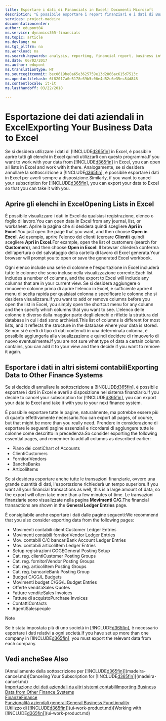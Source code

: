 ```yaml
---
title: Esportare i dati di Financials in Excel| Documenti Microsoft
description: "È possibile esportare i report finanziari e i dati di Business Intelligence da Finance and Operations, Business edition in Excel o aprire i dati di Financials in Excel."
services: project-madeira
documentationcenter: 
author: edupont04
ms.service: dynamics365-financials
ms.topic: article
ms.devlang: na
ms.tgt_pltfrm: na
ms.workload: na
ms.search.keywords: analysis, reporting, financial report, business intelligence, BI, Excel
ms.date: 06/02/2017
ms.author: edupont
ms.translationtype: HT
ms.sourcegitcommit: bec0619be0a65e3625759e13d2866ac615d7513c
ms.openlocfilehash: 6f82017a0e5178e39b5c06e4d52c6e35ec84d848
ms.contentlocale: it-it
ms.lasthandoff: 03/22/2018

---
```

# <a name="exporting-your-business-data-to-excel"></a><span data-ttu-id="cc3c7-103">Esportazione dei dati aziendali in Excel</span><span class="sxs-lookup"><span data-stu-id="cc3c7-103">Exporting Your Business Data to Excel</span></span>
<span data-ttu-id="cc3c7-104">Se si desidera utilizzare i dati di [!INCLUDE[d365fin](includes/d365fin_md.md)] in Excel, è possibile aprire tutti gli elenchi in Excel quindi utilizzarli con questo programma.</span><span class="sxs-lookup"><span data-stu-id="cc3c7-104">If you want to work with your data from [!INCLUDE[d365fin](includes/d365fin_md.md)] in Excel, you can open all lists in Excel and work with it there.</span></span> <span data-ttu-id="cc3c7-105">Analogamente, se si desidera annullare la sottoscrizione a [!INCLUDE[d365fin](includes/d365fin_md.md)], è possibile esportare i dati in Excel per averli sempre a disposizione.</span><span class="sxs-lookup"><span data-stu-id="cc3c7-105">Similarly, if you want to cancel your subscription for [!INCLUDE[d365fin](includes/d365fin_md.md)], you can export your data to Excel so that you can take it with you.</span></span>

## <a name="opening-lists-in-excel"></a><span data-ttu-id="cc3c7-106">Aprire gli elenchi in Excel</span><span class="sxs-lookup"><span data-stu-id="cc3c7-106">Opening Lists in Excel</span></span>
<span data-ttu-id="cc3c7-107">È possibile visualizzare i dati in Excel da qualsiasi registrazione, elenco o foglio di lavoro.</span><span class="sxs-lookup"><span data-stu-id="cc3c7-107">You can open data in Excel from any journal, list, or worksheet.</span></span> <span data-ttu-id="cc3c7-108">Aprire la pagina che si desidera quindi scegliere **Apri in Excel**.</span><span class="sxs-lookup"><span data-stu-id="cc3c7-108">You just open the page that you want, and then choose **Open in Excel**.</span></span> <span data-ttu-id="cc3c7-109">Ad esempio, aprire l'elenco dei clienti (cercare **Clienti**) quindi scegliere **Apri in Excel**.</span><span class="sxs-lookup"><span data-stu-id="cc3c7-109">For example, open the list of customers (search for **Customers**), and then choose **Open in Excel**.</span></span> <span data-ttu-id="cc3c7-110">Il browser chiederà conferma dell'apertura o del salvataggio della cartella di lavoro di Excel generata.</span><span class="sxs-lookup"><span data-stu-id="cc3c7-110">Your browser will prompt you to open or save the generated Excel workbook.</span></span>  

<span data-ttu-id="cc3c7-111">Ogni elenco include una serie di colonne e l'esportazione in Excel includerà tutte le colonne che sono incluse nella visualizzazione corrente.</span><span class="sxs-lookup"><span data-stu-id="cc3c7-111">Each list includes a number of columns, and the export to Excel will include any columns that are in your current view.</span></span> <span data-ttu-id="cc3c7-112">Se si desidera aggiungere o rimuovere colonne prima di aprire l'elenco in Excel, è sufficiente aprire il menu di scelta rapida per qualsiasi colonna e specificare le colonne che si desidera visualizzare.</span><span class="sxs-lookup"><span data-stu-id="cc3c7-112">If you want to add or remove columns before you open the list in Excel, you simply open the shortcut menu for any column and then specify which columns that you want to see.</span></span> <span data-ttu-id="cc3c7-113">L'elenco delle colonne è diverso dalla maggior parte degli elenchi e riflette la struttura del database in cui i dati sono archiviati.</span><span class="sxs-lookup"><span data-stu-id="cc3c7-113">This list of columns is different for most lists, and it reflects the structure in the database where your data is stored.</span></span> <span data-ttu-id="cc3c7-114">Se non si è certi di tipo di dati contenuti in una determinata colonna, è possibile aggiungerla alla visualizzazione e quindi decidere di rimuoverlo di nuovo eventualmente.</span><span class="sxs-lookup"><span data-stu-id="cc3c7-114">If you are not sure what type of data a certain column contains, you can add it to your view and then decide if you want to remove it again.</span></span>  

## <a name="exporting-data-to-other-finance-systems"></a><span data-ttu-id="cc3c7-115">Esportare i dati in altri sistemi contabili</span><span class="sxs-lookup"><span data-stu-id="cc3c7-115">Exporting Data to Other Finance Systems</span></span>
<span data-ttu-id="cc3c7-116">Se si decide di annullare la sottoscrizione a [!INCLUDE[d365fin](includes/d365fin_md.md)], è possibile esportare i dati in Excel e averli a disposizione nel sistema finanziario.</span><span class="sxs-lookup"><span data-stu-id="cc3c7-116">If you decide to cancel your subscription for [!INCLUDE[d365fin](includes/d365fin_md.md)], you can export your data to Excel and take it with you to your next finance system.</span></span>  

<span data-ttu-id="cc3c7-117">È possibile esportare tutte le pagine, naturalmente, ma potrebbe essere più di quanto effettivamente necessario.</span><span class="sxs-lookup"><span data-stu-id="cc3c7-117">You can export all pages, of course, but that might be more than you really need.</span></span> <span data-ttu-id="cc3c7-118">Prendere in considerazione di esportare le seguenti pagine essenziali e ricordarsi di aggiungere tutte le colonne come descritto in precedenza:</span><span class="sxs-lookup"><span data-stu-id="cc3c7-118">So consider exporting the following essential pages, and remember to add all columns as described earlier:</span></span>  

* <span data-ttu-id="cc3c7-119">Piano dei conti</span><span class="sxs-lookup"><span data-stu-id="cc3c7-119">Chart of Accounts</span></span>  
* <span data-ttu-id="cc3c7-120">Clienti</span><span class="sxs-lookup"><span data-stu-id="cc3c7-120">Customers</span></span>  
* <span data-ttu-id="cc3c7-121">Fornitori</span><span class="sxs-lookup"><span data-stu-id="cc3c7-121">Vendors</span></span>  
* <span data-ttu-id="cc3c7-122">Banche</span><span class="sxs-lookup"><span data-stu-id="cc3c7-122">Banks</span></span>  
* <span data-ttu-id="cc3c7-123">Articoli</span><span class="sxs-lookup"><span data-stu-id="cc3c7-123">Items</span></span>  

<span data-ttu-id="cc3c7-124">Se si desidera esportare anche tutte le transazioni finanziarie, ovvero una grande quantità di dati, l'esportazione richiederà un tempo superiore.</span><span class="sxs-lookup"><span data-stu-id="cc3c7-124">If you want all your financial transactions as well, this is a large amount of data, so the export will often take more than a few minutes of time.</span></span> <span data-ttu-id="cc3c7-125">Le transazioni finanziarie sono visualizzate nella pagina **Movimenti C/G**.</span><span class="sxs-lookup"><span data-stu-id="cc3c7-125">The financial transactions are shown in the **General Ledger Entries** page.</span></span>  

<span data-ttu-id="cc3c7-126">È consigliabile anche esportare i dati dalle pagine seguenti:</span><span class="sxs-lookup"><span data-stu-id="cc3c7-126">We recommend that you also consider exporting data from the following pages:</span></span>  

* <span data-ttu-id="cc3c7-127">Movimenti contabili clienti</span><span class="sxs-lookup"><span data-stu-id="cc3c7-127">Customer Ledger Entries</span></span>  
* <span data-ttu-id="cc3c7-128">Movimenti contabili fornitori</span><span class="sxs-lookup"><span data-stu-id="cc3c7-128">Vendor Ledger Entries</span></span>  
* <span data-ttu-id="cc3c7-129">Mov. contabili C/C bancari</span><span class="sxs-lookup"><span data-stu-id="cc3c7-129">Bank Account Ledger Entries</span></span>  
* <span data-ttu-id="cc3c7-130">Mov. contabili articoli</span><span class="sxs-lookup"><span data-stu-id="cc3c7-130">Item Ledger Entries</span></span>  
* <span data-ttu-id="cc3c7-131">Setup registrazioni COGE</span><span class="sxs-lookup"><span data-stu-id="cc3c7-131">General Posting Setup</span></span>  
* <span data-ttu-id="cc3c7-132">Cat. reg. clienti</span><span class="sxs-lookup"><span data-stu-id="cc3c7-132">Customer Posting Groups</span></span>  
* <span data-ttu-id="cc3c7-133">Cat. reg. fornitori</span><span class="sxs-lookup"><span data-stu-id="cc3c7-133">Vendor Posting Groups</span></span>  
* <span data-ttu-id="cc3c7-134">Cat. reg. articoli</span><span class="sxs-lookup"><span data-stu-id="cc3c7-134">Item Posting Groups</span></span>  
* <span data-ttu-id="cc3c7-135">Cat. reg. bancarie</span><span class="sxs-lookup"><span data-stu-id="cc3c7-135">Bank Posting Group</span></span>  
* <span data-ttu-id="cc3c7-136">Budget C/G</span><span class="sxs-lookup"><span data-stu-id="cc3c7-136">G/L Budgets</span></span>  
* <span data-ttu-id="cc3c7-137">Movimenti budget C/G</span><span class="sxs-lookup"><span data-stu-id="cc3c7-137">G/L Budget Entries</span></span>  
* <span data-ttu-id="cc3c7-138">Offerte vendita</span><span class="sxs-lookup"><span data-stu-id="cc3c7-138">Sales Quotes</span></span>  
* <span data-ttu-id="cc3c7-139">Fatture vendite</span><span class="sxs-lookup"><span data-stu-id="cc3c7-139">Sales Invoices</span></span>  
* <span data-ttu-id="cc3c7-140">Fatture di acquisto</span><span class="sxs-lookup"><span data-stu-id="cc3c7-140">Purchase Invoices</span></span>  
* <span data-ttu-id="cc3c7-141">Contatti</span><span class="sxs-lookup"><span data-stu-id="cc3c7-141">Contacts</span></span>  
* <span data-ttu-id="cc3c7-142">Agenti</span><span class="sxs-lookup"><span data-stu-id="cc3c7-142">Salespeople</span></span>  

> [!NOTE]  
>   <span data-ttu-id="cc3c7-143">Se è stata impostata più di uno società in [!INCLUDE[d365fin](includes/d365fin_md.md)], è necessario esportare i dati relativi a ogni società.</span><span class="sxs-lookup"><span data-stu-id="cc3c7-143">If you have set up more than one company in [!INCLUDE[d365fin](includes/d365fin_md.md)], you must export the relevant data from each company.</span></span>

## <a name="see-also"></a><span data-ttu-id="cc3c7-144">Vedi anche</span><span class="sxs-lookup"><span data-stu-id="cc3c7-144">See Also</span></span>
<span data-ttu-id="cc3c7-145">[Annullamento della sottoscrizione per [!INCLUDE[d365fin](includes/d365fin_md.md)]](madeira-cancel.md)</span><span class="sxs-lookup"><span data-stu-id="cc3c7-145">[Canceling Your Subscription for [!INCLUDE[d365fin](includes/d365fin_md.md)]](madeira-cancel.md)</span></span>  
[<span data-ttu-id="cc3c7-146">Importazione dei dati aziendali da altri sistemi contabili</span><span class="sxs-lookup"><span data-stu-id="cc3c7-146">Importing Business Data from Other Finance Systems</span></span>](upload-data.md)  
[<span data-ttu-id="cc3c7-147">Finanze</span><span class="sxs-lookup"><span data-stu-id="cc3c7-147">Finance</span></span>](finance.md)  
[<span data-ttu-id="cc3c7-148">Funzionalità aziendali generali</span><span class="sxs-lookup"><span data-stu-id="cc3c7-148">General Business Functionality</span></span>](ui-across-business-areas.md)  
<span data-ttu-id="cc3c7-149">[Utilizzo di [!INCLUDE[d365fin](includes/d365fin_md.md)]](ui-work-product.md)</span><span class="sxs-lookup"><span data-stu-id="cc3c7-149">[Working with [!INCLUDE[d365fin](includes/d365fin_md.md)]](ui-work-product.md)</span></span>  

